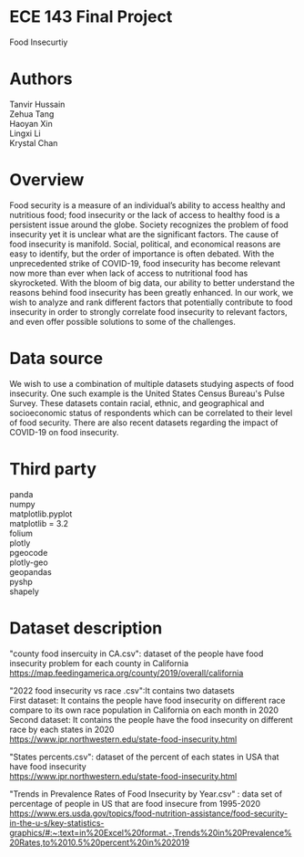 # ECE 143 Final Project
Food Insecurtiy<br>

# Authors
Tanvir Hussain<br>
Zehua Tang<br>
Haoyan Xin<br>
Lingxi Li<br>
Krystal Chan<br>


# Overview
Food security is a measure of an individual’s ability to access healthy and nutritious food; food insecurity or the lack of access to healthy food is a persistent issue around the globe. Society recognizes the problem of food insecurity yet it is unclear what are the significant factors. The cause of food insecurity is manifold. Social, political, and economical reasons are easy to identify, but the order of importance is often debated. With the unprecedented strike of COVID-19, food insecurity has become relevant now more than ever when lack of access to nutritional food has skyrocketed. With the bloom of big data, our ability to better understand the reasons behind food insecurity has been greatly enhanced. In our work, we wish to analyze and rank different factors that potentially contribute to food insecurity in order to strongly correlate food insecurity to relevant factors, and even offer possible solutions to some of the challenges. 

# Data source
We wish to use a combination of multiple datasets studying aspects of food insecurity. One such example is the United States Census Bureau's Pulse Survey. These datasets contain racial, ethnic, and geographical and socioeconomic status of respondents which can be correlated to their level of food security. There are also recent datasets regarding the impact of COVID-19 on food insecurity.

# Third party
panda<br>
numpy<br>
matplotlib.pyplot<br>
matplotlib = 3.2<br>
folium<br>
plotly<br>
pgeocode<br>
plotly-geo<br>
geopandas<br>
pyshp<br>
shapely<br>



# Dataset description
"county food insercuity in CA.csv": dataset of the people have food insecurity problem for each county in California<br>
https://map.feedingamerica.org/county/2019/overall/california<br>

"2022 food insecurity vs race .csv":It contains two datasets<br>
First dataset: It contains the people have food insecurity on different race  compare to its own race population in California on each month in 2020<br>
Second dataset: It contains the people have the food insecurity on different race by each states in 2020<br>
https://www.ipr.northwestern.edu/state-food-insecurity.html<br>

"States percents.csv": dataset of the percent of each states in USA that have food insecurity<br>
https://www.ipr.northwestern.edu/state-food-insecurity.html<br>

"Trends in Prevalence Rates of Food Insecurity by Year.csv" : data set of percentage of people in US that are food insecure from 1995-2020<br>
https://www.ers.usda.gov/topics/food-nutrition-assistance/food-security-in-the-u-s/key-statistics-graphics/#:~:text=in%20Excel%20format.-,Trends%20in%20Prevalence%20Rates,to%2010.5%20percent%20in%202019<br>


